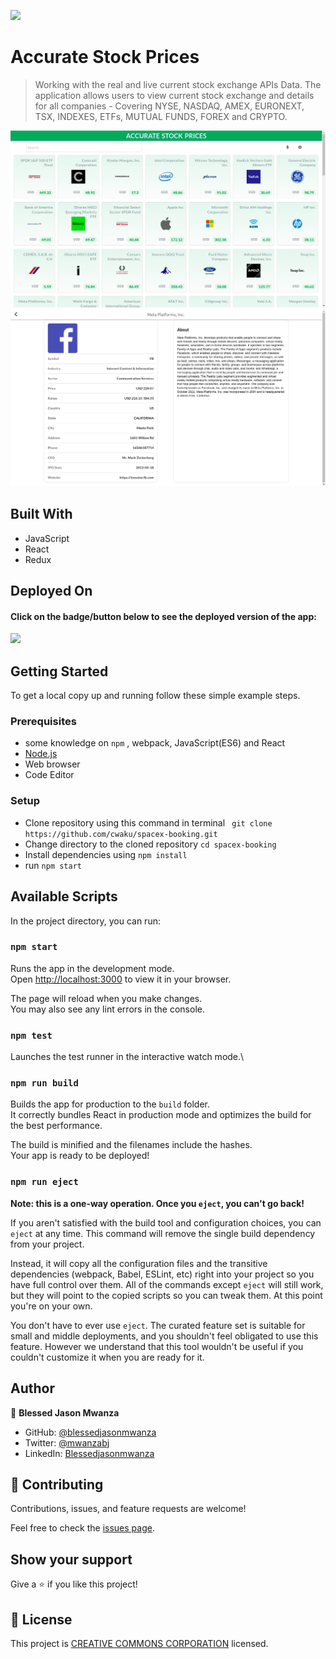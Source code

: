 ![](https://img.shields.io/badge/Microverse-blueviolet)

# Accurate Stock Prices
> Working with the real and live current stock exchange APIs Data. The application allows users to view current stock exchange and details for all companies - Covering NYSE, NASDAQ, AMEX, EURONEXT, TSX, INDEXES, ETFs, MUTUAL FUNDS, FOREX and CRYPTO.



![screenshot](./screenshot.png)
![screenshot](./screenshot1.png)


## Built With

- JavaScript
- React
- Redux

## Deployed On

#### Click on the badge/button below to see the deployed version of the app:

[![](https://img.shields.io/badge/Deployed-Heroku-blueviolet)](https://accurate-stock-prices.herokuapp.com/)

## Getting Started

To get a local copy up and running follow these simple example steps.

### Prerequisites

- some knowledge on `npm` , webpack, JavaScript(ES6) and React
- [Node.js](https://nodejs.org/en/)
- Web browser
- Code Editor
### Setup

- Clone repository using this command in terminal ` git clone https://github.com/cwaku/spacex-booking.git`
- Change directory to the cloned repository `cd spacex-booking`
- Install dependencies using `npm install`
- run `npm start`


## Available Scripts

In the project directory, you can run:

### `npm start`

Runs the app in the development mode.\
Open [http://localhost:3000](http://localhost:3000) to view it in your browser.

The page will reload when you make changes.\
You may also see any lint errors in the console.

### `npm test`

Launches the test runner in the interactive watch mode.\
### `npm run build`

Builds the app for production to the `build` folder.\
It correctly bundles React in production mode and optimizes the build for the best performance.

The build is minified and the filenames include the hashes.\
Your app is ready to be deployed!

### `npm run eject`

**Note: this is a one-way operation. Once you `eject`, you can't go back!**

If you aren't satisfied with the build tool and configuration choices, you can `eject` at any time. This command will remove the single build dependency from your project.

Instead, it will copy all the configuration files and the transitive dependencies (webpack, Babel, ESLint, etc) right into your project so you have full control over them. All of the commands except `eject` will still work, but they will point to the copied scripts so you can tweak them. At this point you're on your own.

You don't have to ever use `eject`. The curated feature set is suitable for small and middle deployments, and you shouldn't feel obligated to use this feature. However we understand that this tool wouldn't be useful if you couldn't customize it when you are ready for it.

## Author
👤 **Blessed Jason Mwanza**

- GitHub: [@blessedjasonmwanza](https://github.com/blessedjasonmwanza)
- Twitter: [@mwanzabj](https://twitter.com/mwanzabj)
- LinkedIn: [Blessedjasonmwanza](https://linkedin.com/in/blessedjasonmwanza)
## 🤝 Contributing

Contributions, issues, and feature requests are welcome!

Feel free to check the [issues page](https://github.com/cwaku/spacex-booking/issues).

## Show your support

Give a ⭐️ if you like this project!

## 📝 License

This project is [CREATIVE COMMONS CORPORATION](./LICENSE) licensed.